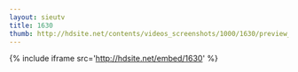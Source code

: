 ```yaml
---
layout: sieutv
title: 1630
thumb: http://hdsite.net/contents/videos_screenshots/1000/1630/preview_360p.mp4.jpg
---
```

{% include iframe src='http://hdsite.net/embed/1630' %}
 
